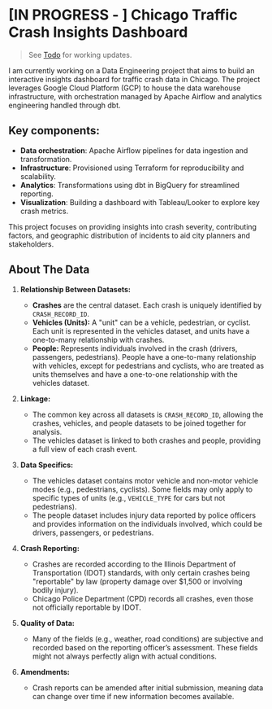 # [IN PROGRESS - ] Chicago Traffic Crash Insights Dashboard
> See [Todo](notes/todo.md) for working updates.

I am currently working on a Data Engineering project that aims to build an interactive insights dashboard for traffic crash data in Chicago. The project leverages Google Cloud Platform (GCP) to house the data warehouse infrastructure, with orchestration managed by Apache Airflow and analytics engineering handled through dbt.

## Key components:
- **Data orchestration**: Apache Airflow pipelines for data ingestion and transformation.
- **Infrastructure**: Provisioned using Terraform for reproducibility and scalability.
- **Analytics**: Transformations using dbt in BigQuery for streamlined reporting.
- **Visualization**: Building a dashboard with Tableau/Looker to explore key crash metrics.

This project focuses on providing insights into crash severity, contributing factors, and geographic distribution of incidents to aid city planners and stakeholders.

## About The Data

1. **Relationship Between Datasets:**
    - **Crashes** are the central dataset. Each crash is uniquely identified by `CRASH_RECORD_ID`.
    - **Vehicles (Units):** A "unit" can be a vehicle, pedestrian, or cyclist. Each unit is represented in the vehicles dataset, and units have a one-to-many relationship with crashes.
    - **People:** Represents individuals involved in the crash (drivers, passengers, pedestrians). People have a one-to-many relationship with vehicles, except for pedestrians and cyclists, who are treated as units themselves and have a one-to-one relationship with the vehicles dataset.

2. **Linkage:**
    - The common key across all datasets is `CRASH_RECORD_ID`, allowing the crashes, vehicles, and people datasets to be joined together for analysis.
    - The vehicles dataset is linked to both crashes and people, providing a full view of each crash event.

3. **Data Specifics:**
    - The vehicles dataset contains motor vehicle and non-motor vehicle modes (e.g., pedestrians, cyclists). Some fields may only apply to specific types of units (e.g., `VEHICLE_TYPE` for cars but not pedestrians).
    - The people dataset includes injury data reported by police officers and provides information on the individuals involved, which could be drivers, passengers, or pedestrians.

4. **Crash Reporting:**
    - Crashes are recorded according to the Illinois Department of Transportation (IDOT) standards, with only certain crashes being "reportable" by law (property damage over $1,500 or involving bodily injury).
    - Chicago Police Department (CPD) records all crashes, even those not officially reportable by IDOT.

5. **Quality of Data:**
    - Many of the fields (e.g., weather, road conditions) are subjective and recorded based on the reporting officer’s assessment. These fields might not always perfectly align with actual conditions.

6. **Amendments:**
    - Crash reports can be amended after initial submission, meaning data can change over time if new information becomes available.
